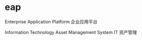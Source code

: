 # eap
Enterprise Application Platform
企业应用平台

Information Technology Asset Management System
IT 资产管理